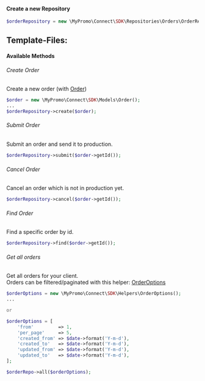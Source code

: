 #### Create a new Repository
```php
$orderRepository = new \MyPromo\Connect\SDK\Repositories\Orders\OrderRepository($client);
```
Template-Files:
- 

#### Available Methods

###### Create Order
Create a new order (with [Order][Order])
```php
$order = new \MyPromo\Connect\SDK\Models\Order();
...
$orderRepository->create($order);
```

###### Submit Order
Submit an order and send it to production. 

```php
$orderRepository->submit($order->getId());
```

###### Cancel Order
Cancel an order which is not in production yet.
```php
$orderRepository->cancel($order->getId());
```

###### Find Order
Find a specific order by id.
```php
$orderRepository->find($order->getId());
```

###### Get all orders
Get all orders for your client.  
Orders can be filtered/paginated with this helper: [OrderOptions][OrderOptions]

```php
$orderOptions = new \MyPromo\Connect\SDK\Helpers\OrderOptions();
...

or

$orderOptions = [
    'from'         => 1,
    'per_page'     => 5,
    'created_from' => $date->format('Y-m-d'),
    'created_to'   => $date->format('Y-m-d'),
    'updated_from' => $date->format('Y-m-d'),
    'updated_to'   => $date->format('Y-m-d'),
];

$orderRepo->all($orderOptions);
```


[Order]: ../Models/Order.md
[OrderOptions]: ../Helpers/OrderOptions.md

